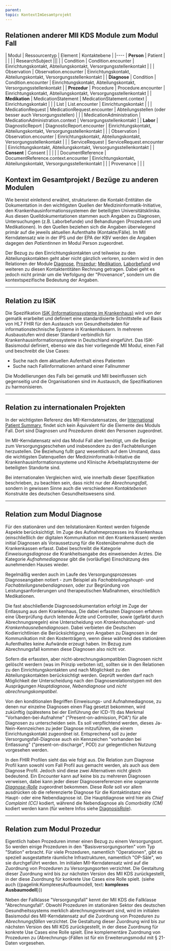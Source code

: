 ```yaml
---
parent: 
topic: KontextImGesamtprojekt
---
```


## Relationen anderer MII KDS Module zum Modul Fall

| Modul | Ressourcentyp | Element | Kontaktebene |
|----
| **Person** | Patient | | |
| | ResearchSubject |||
| | Condition | Condition.encounter | Einrichtungskontakt, Abteilungskontakt, Versorgungsstellenkontakt |
| | Observation | Observation.encounter | Einrichtungskontakt, Abteilungskontakt, Versorgungsstellenkontakt |
| **Diagnose** | Condition | Condition.encounter | Einrichtungskontakt, Abteilungskontakt, Versorgungsstellenkontakt |
| **Prozedur** | Procedure | Procedure.encounter | Einrichtungskontakt, Abteilungskontakt, Versorgungsstellenkontakt |
| **Medikation** | MedicationStatement | MedicationStatement.context | Einrichtungskontakt |
| | List | List.encounter | Einrichtungskontakt |
| | MedicationRequest | MedicationRequest.encounter | Abteilungsstellen (oder besser auch Versorgungsstellen) |
| | MedicationAdministration | MedicationAdministration.context | Versorgungsstellenkontakt |
| **Labor** | DiagnosticReport | DiagnosticReport.encounter | Einrichtungskontakt, Abteilungskontakt, Versorgungsstellenkontakt | 
| | Observation | Observation.encounter | Einrichtungskontakt, Abteilungskontakt, Versorgungsstellenkontakt |
| | ServiceRequest | ServiceRequest.encounter | Einrichtungskontakt, Abteilungskontakt, Versorgungsstellenkontakt |
| **Consent** | Consent | | | 
| | DocumentReference | DocumentReference.context.encounter | Einrichtungskontakt, Abteilungskontakt, Versorgungsstellenkontakt | 
| | Provenance | | | 


## Kontext im Gesamtprojekt / Bezüge zu anderen Modulen

Wie bereist einleitend erwähnt, strukturieren die Kontakt-Entitäten die Dokumentation in den wichtigsten Quellen der Medizininformatik-Initiative, den Krankenhausinformationssystemen der beteiligten Universitätsklinika. Aus diesen Quelldokumentationen stammen auch Angaben zu Diagnosen, Untersuchungen (z.B. Laborbefunde) und Behandlungen (Prozeduren und Medikationen). In den Quellen beziehen sich die Angaben überwiegend primär auf die jeweils aktuellen Aufenthalte (Kontakte/Fälle). Im MII Kerndatensatz wie in der IPS und der EPA der KBV werden die Angaben dagegen den *Patientinnen* im Modul Person zugeordnet.

Der Bezug zu den Einrichtungskontakten und teilweise zu den Abteilungskontakten geht aber nicht gänzlich verloren, sondern wird in den Relationen der Module [Diagnose](https://simplifier.net/mii-basismodul-diagnose-2024), [Prozedur](https://simplifier.net/mii-basismodul-prozedur-2024); [Medikation](https://simplifier.net/mii-basismodul-medikation-2024), [Laborbefund](https://simplifier.net/medizininformatikinitiative-modullabor) und weiteren zu diesen Kontaktentitäten Rechnung getragen. Dabei geht es jedoch nicht primär um die Verfolgung der "Provenance", sondern um die kontextspezifische Bedeutung der Angaben. 

---

## Relation zu ISiK

Die Spezifikation [ISiK (Informationssysteme im Krankenhaus)](https://www.gematik.de/anwendungen/isik) wird von der gematik erarbeitet und definiert eine standardisierte Schnittstelle auf Basis von HL7 FHIR für den Austausch von Gesundheitsdaten für informationstechnische Systeme in Krankenhäusern. In mehreren Ausbaustufen wird dieser Standard verbindlich für Krankenhausinformationssysteme in Deutschland eingeführt. Das ISiK-Basismodul definiert, ebenso wie das hier vorliegende MII Modul, einen Fall und beschreibt die Use Cases:
* Suche nach dem aktuellen Aufenthalt eines Patienten
* Suche nach Fallinformationen anhand einer Fallnummer

Die Modellierungen des Falls bei gematik und MII beeinflussen sich gegenseitig und die Organisationen sind im Austausch, die Spezifikationen zu harmonisieren.

-------

## Relation zu internationalen Projekten

In der wichtigsten Referenz des MII-Kerndatensatzes, der [International Patient Summary](http://hl7.org/fhir/uv/ips/STU1/), findet sich kein Äquivalent für die Elemente des Moduls Fall. Dort sind Diagnosen und Prozeduren direkt den Personen zugeordnet.

Im MII-Kerndatensatz wird das Modul Fall aber benötigt, um die Bezüge zum Versorgungsgeschehen und insbesondere zu den Fachabteilungen herzustellen. Die Beziehung fußt ganz wesentlich auf dem Umstand, dass die wichtigsten Datenquellen der Medizininformatik-Initiative die Krankenhausinformationssysteme und Klinische Arbeitsplatzsysteme der beteiligten Standorte sind.

Bei internationalen Vergleichen wird, wie innerhalb dieser Spezifikation beschrieben, zu beachten sein, dass nicht nur der *Abrechnungsfall*, sondern in gewissen Sinne auch die verschiedenen *Kontaktebenen* Konstrukte des deutschen Gesundheitswesens sind. 

------
## Relation zum Modul Diagnose

Für den stationären und den teilstationären Kontext werden folgende Aspekte berücksichtigt. Im Zuge des Aufnahmeprozesses ins Krankenhaus (einschließlich der digitalen Kommunikation mit den Krankenkassen) werden initial Diagnosen als Voraussetzung für die Kostenübernahme duch die Krankenkassen erfasst. Dabei beschreibt die Kategorie *Einweisungsdiagnose* die Krankheitsangabe des einweisenden Arztes. Die Kategorie *Aufnahmediagnose* gibt die (vorläufige) Einschätzung des aunehmenden Hauses wieder. 

Regelmäßig werden auch im Laufe des Versorgungsprozesses Diagnoseangaben notiert - zum Beispiel als *Fachabteilungshaupt-* und *Fachabteilungsnebendiagnosen*, oder zur Begründung von Leistungsanforderungen und therapeutischen Maßnahmen, einschließlich Medikationen. 

Die fast abschließende Diagnosedokumentation erfolgt im Zuge der Entlassung aus dem Krankenhaus. Die dabei erfassten Diagnosen erfahren eine Überprüfung durch leitende Ärzte und Controller, sowie (gefärbt durch Abrechnungsregeln) eine Unterscheidung von *Krankenhaushaupt-* und *Krankenhausnebendiagnosen*. Dabei verbieten die Deutschen Kodierrichtlinien die Berücksichtigung von Angaben zu Diagnosen in der Kommunikation mit den Kostenträgern, wenn diese während des stationären Aufenthaltes keine Aufwände erzeugt haben. Im Bezug zum Abrechnungsfall kommen diese Diagnosen also nicht vor. 

Sofern die erfassten, aber nicht-abrechnungskompatiblen Diagnosen nicht gelöscht werdern (was im Prinzip verboten ist), sollten sie in den Relationen zu den Einrichtungskontakten und nach Möglichkeit zu den Abteilungskontakten berücksichtigt werden. Geprüft werden darf nach Möglichkeit der Unterscheidung nach den Diagnoserelationstypen mit den Ausprägungen *Hauptdiagnose*, *Nebendiagnose* und *nicht abrechnungskompatibel*. 

Von den konditionalen Begriffen Einweisungs- und Aufnahmediagnose, zu denen nur einzelne Diagnosen einen Flag gesetzt bekommen, wird zukünftig (spätestens bei der Einführung der ICD-11) das Merkmal "Vorhanden-bei-Aufnahme" ("Present-on-admission, POA") für alle Diagnosen zu unterscheiden sein. Es soll verpflichtend werden, dieses Ja-Nein-Kennzeichen zu jeder Diagnose mitzuführen, die einem Einrichtungskontakt zugeordnet ist. Entsprechend soll zu jeder Versorgungsfall-Diagnose auch ein Kennzeichen "vorhanden bei Entlassung" ("present-on-discharge", POD) zur gelegentlichen Nutzung vorgesehen werden.

In den FHIR Profilen sieht das wie folgt aus. Die Relation zum Diagnose Profil kann sowohl vom Fall Profil aus gemacht werden, als auch aus dem Diagnose Profil. Jedoch sind diese zwei Alternativen nicht gleich bedeutend. Ein Encounter kann auf keine bis zu mehreren Diagnosen verweisen, dabei kann jeder dieser Diagnosereferenzen eine sogenannte [*Diagnose-Rolle*](http://hl7.org/fhir/R4/valueset-diagnosis-role.html) zugeordnet bekommen. Diese *Rolle* soll vor allem ausdrücken ob die referenzierte Diagnose für die Kontaktinstanz eine Haupt- oder eine Nebendiagnose ist. Die Hauptdiagnose wird hier als *Chief Complaint (CC)* kodiert, während die Nebendiagnose als *Comorbidity (CM)* kodiert werden kann (für weitere Infos siehe [DiagnosisRole](http://hl7.org/fhir/R4/valueset-diagnosis-role.html)).  


------
## Relation zum Modul Prozedur
 
Eigentlich haben Prozeduren immer einen Bezug zu einem Versorgungsort. So werden einige Prozeduren in den "Basisversorgungsorten" vom Typ "Station" erbracht. Für viele Prozeduren, namentlich "Operationen", gibt es speziell ausgestattete räumliche Infrastrukturen, namentlich "OP-Säle", wo sie durchgeführt werden. Im initialen MII-Kerndatensatz wird auf die Zuordnung von Prozeduren zu Versorgungsorten verzichtet. Die Gestaltung dieser Zuordnung wird bis zur nächsten Version des MII KDS zurückgestellt, in der diese Zuordnung für konkrete Use Cases eine Rolle spielt. (siehe auch {{pagelink:KomplexesAufbaumodell, text: **komplexes Ausbaumodell**}})

Neben der Fallklasse "Versorgungsfall" kennt der MII KDS die Fallklasse "Abrechnungsfall". Obwohl Prozeduren im stationären Sektor des deutschen Gesundheitssystems merklich abrechnungsrelevant sind, wird im initialen Basismodul des MII-Kerndatensatz  auf die Zuordnung von Prozeduren zu *Abrechnungsfällen* verzichtet. Die Gestaltung dieser Zuordnung wird bis zur nächsten Version des MII KDS zurückgestellt, in der diese Zuordnung für konkrete Use Cases eine Rolle spielt. Eine komplementäre Zuordnung von Prozeduren zu (Abrechnungs-)Fällen ist für ein Erweiterungsmodul mit § 21-Daten vorgesehen.
